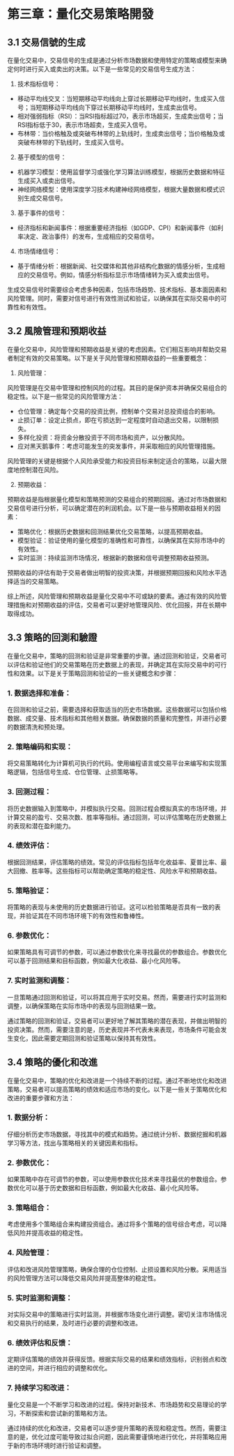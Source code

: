 # 第三章：量化交易策略開發

## 3.1 交易信號的生成

在量化交易中，交易信号的生成是通过分析市场数据和使用特定的策略或模型来确定何时进行买入或卖出的决策。以下是一些常见的交易信号生成方法：

1. 技术指标信号：

* 移动平均线交叉：当短期移动平均线向上穿过长期移动平均线时，生成买入信号；当短期移动平均线向下穿过长期移动平均线时，生成卖出信号。
* 相对强弱指标（RSI）：当RSI指标超过70，表示市场超买，生成卖出信号；当RSI指标低于30，表示市场超卖，生成买入信号。
* 布林带：当价格触及或突破布林带的上轨线时，生成卖出信号；当价格触及或突破布林带的下轨线时，生成买入信号。

2. 基于模型的信号：

* 机器学习模型：使用监督学习或强化学习算法训练模型，根据历史数据和特征生成买入或卖出信号。
* 神经网络模型：使用深度学习技术构建神经网络模型，根据大量数据和模式识别生成交易信号。

3. 基于事件的信号：

* 经济指标和新闻事件：根据重要经济指标（如GDP、CPI）和新闻事件（如利率决定、政治事件）的发布，生成相应的交易信号。

4. 市场情绪信号：

* 基于情绪分析：根据新闻、社交媒体和其他非结构化数据的情感分析，生成相应的交易信号。例如，情感分析指标显示市场情绪转为买入或卖出信号。

生成交易信号时需要综合考虑多种因素，包括市场趋势、技术指标、基本面因素和风险管理。同时，需要对信号进行有效性测试和验证，以确保其在实际交易中的可靠性和有效性。

## 3.2 風險管理和預期收益

在量化交易中，风险管理和预期收益是关键的考虑因素。它们相互影响并帮助交易者制定有效的交易策略。以下是关于风险管理和预期收益的一些重要概念：

1. 风险管理：

风险管理是在交易中管理和控制风险的过程。其目的是保护资本并确保交易组合的稳定性。以下是一些常见的风险管理方法：

* 仓位管理：确定每个交易的投资比例，控制单个交易对总投资组合的影响。
* 止损订单：设定止损点，即在亏损达到一定程度时自动退出交易，以限制损失。
* 多样化投资：将资金分散投资于不同市场和资产，以分散风险。
* 应对黑天鹅事件：考虑可能发生的突发事件，并采取相应的风险管理措施。

风险管理的关键是根据个人风险承受能力和投资目标来制定适合的策略，以最大限度地控制潜在风险。

2. 预期收益：

预期收益是指根据量化模型和策略预测的交易组合的预期回报。通过对市场数据和交易信号进行分析，可以确定潜在的利润机会。以下是一些与预期收益相关的因素：

* 策略优化：根据历史数据和回测结果优化交易策略，以提高预期收益。
* 模型验证：验证使用的量化模型的准确性和可靠性，以确保其在实际市场中的有效性。
* 实时监测：持续监测市场情况，根据新的数据和信号调整预期收益预测。

预期收益的评估有助于交易者做出明智的投资决策，并根据预期回报和风险水平选择适当的交易策略。

综上所述，风险管理和预期收益是量化交易中不可或缺的要素。通过有效的风险管理措施和对预期收益的评估，交易者可以更好地管理风险、优化回报，并在长期中取得成功。

## 3.3 策略的回測和驗證

在量化交易中，策略的回测和验证是非常重要的步骤。通过回测和验证，交易者可以评估和验证他们的交易策略在历史数据上的表现，并确定其在实际交易中的可行性和效果。以下是关于策略回测和验证的一些关键概念和步骤：

### 1. 数据选择和准备：

在回测和验证之前，需要选择和获取适当的历史市场数据。这些数据可以包括价格数据、成交量、技术指标和其他相关数据。确保数据的质量和完整性，并进行必要的数据清洗和预处理。

### 2. 策略编码和实现：

将交易策略转化为计算机可执行的代码。使用编程语言或交易平台来编写和实现策略逻辑，包括信号生成、仓位管理、止损策略等。

### 3. 回测过程：

将历史数据输入到策略中，并模拟执行交易。回测过程会模拟真实的市场环境，并计算交易的盈亏、交易次数、胜率等指标。通过回测，可以评估策略在历史数据上的表现和潜在盈利能力。

### 4. 绩效评估：

根据回测结果，评估策略的绩效。常见的评估指标包括年化收益率、夏普比率、最大回撤、胜率等。这些指标可以帮助确定策略的稳定性、风险水平和预期收益。

### 5. 策略验证：

将策略的表现与未使用的历史数据进行验证。这可以检验策略是否具有一致的表现，并验证其在不同市场环境下的有效性和鲁棒性。

### 6. 参数优化：

如果策略具有可调节的参数，可以通过参数优化来寻找最优的参数组合。参数优化可以基于回测结果和目标函数，例如最大化收益、最小化风险等。

### 7. 实时监测和调整：

一旦策略通过回测和验证，可以将其应用于实时交易。然而，需要进行实时监测和调整，以确保策略在实际市场中的表现与回测结果一致。

通过策略的回测和验证，交易者可以更好地了解其策略的潜在表现，并做出明智的投资决策。然而，需要注意的是，历史表现并不代表未来表现，市场条件可能会发生变化，因此需要定期回测和验证策略以保持其有效性。

## 3.4 策略的優化和改進

在量化交易中，策略的优化和改进是一个持续不断的过程。通过不断地优化和改进策略，交易者可以提高策略的绩效和适应市场的变化。以下是一些关于策略优化和改进的重要步骤和方法：

### 1. 数据分析：

仔细分析历史市场数据，寻找其中的模式和趋势。通过统计分析、数据挖掘和机器学习等方法，找出与策略相关的关键因素和指标。

### 2. 参数优化：

如果策略中存在可调节的参数，可以使用参数优化技术来寻找最优的参数组合。参数优化可以基于历史数据和目标函数，例如最大化收益、最小化风险等。

### 3. 策略组合：

考虑使用多个策略组合来构建投资组合。通过将多个策略的信号综合考虑，可以降低风险并提高收益的稳定性。

### 4. 风险管理：

评估和改进风险管理策略，确保合理的仓位控制、止损设置和风险分散。采用适当的风险管理方法可以降低交易风险并提高整体的稳定性。

### 5. 实时监测和调整：

对实际交易中的策略进行实时监测，并根据市场变化进行调整。密切关注市场情况和交易执行的结果，及时进行必要的调整和改进。

### 6. 绩效评估和反馈：

定期评估策略的绩效并获得反馈。根据实际交易的结果和绩效指标，识别弱点和改进的空间，并进行相应的调整和优化。

### 7. 持续学习和改进：

量化交易是一个不断学习和改进的过程。保持对新技术、市场趋势和交易理论的学习，不断探索和尝试新的策略和方法。

通过持续的优化和改进，交易者可以逐步提升策略的表现和稳定性。然而，需要注意的是，优化过度可能导致过拟合问题，因此需要谨慎地进行优化，并将策略应用于新的市场环境时进行验证和调整。